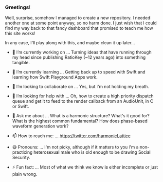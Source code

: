 ### Greetings!

Well, surprise, somehow I managed to create a new repository. I needed another one at some point anyway, so no harm done.
I just wish that I could find my way back to that fancy dashboard that promised to teach me how this site works!

In any case, I'll play along with this, and maybe clean it up later...

- 🔭 I’m currently working on ...
Turning ideas that have running through my head since publishing RatioKey (~12 years ago) into something tangible.

- 🌱 I’m currently learning ...
Getting back up to speed with Swift and learning how Swift Playground Apps work.

- 👯 I’m looking to collaborate on ...
Yes, but I'm not holding my breath.

- 🤔 I’m looking for help with ...
Oh, how to create a high priority dispatch queue and get it to feed to the render callback from an AudioUnit, in C or Swift.

- 💬 Ask me about ...
What is a harmonic structure? What's it good for?
What is the highest common fundamental?
How does phase-based waveform generation work?

- 📫 How to reach me: ...
https://twitter.com/harmonicLattice

- 😄 Pronouns: ...
I'm not picky, although if it matters to you I'm a non-practicing heterosexual male who is old enough to be drawing Social Security.

- ⚡ Fun fact: ...
Most of what we think we know is either incomplete or just plain wrong.

